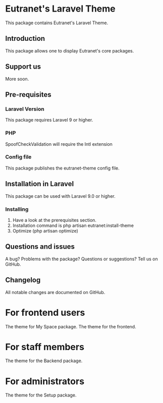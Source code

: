 # Eutranet's Laravel Theme
This package contains Eutranet's Laravel Theme.

## Introduction
This package allows one to display Eutranet's core packages.

## Support us
More soon.

## Pre-requisites
### Laravel Version
This package requires Laravel 9 or higher.

### PHP
SpoofCheckValidation will require the Intl extension

### Config file
This package publishes the eutranet-theme config file.

## Installation in Laravel
This package can be used with Laravel 9.0 or higher.

### Installing
1. Have a look at the prerequisites section.
2. Installation command is php artisan eutranet:install-theme
4. Optimize (php artisan optimize)

## Questions and issues
A bug? Problems with the package? Questions or suggestions? Tell us on GitHub.

## Changelog
All notable changes are documented on GitHub.

# For frontend users
The theme for My Space package.
The theme for the frontend.

# For staff members
The theme for the Backend package.

# For administrators
The theme for the Setup package.